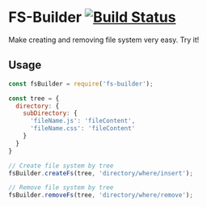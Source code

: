 # FS-Builder [![Build Status][ci-img]][ci]

Make creating and removing file system very easy. Try it!

[ci-img]:  https://travis-ci.org/Silvestr-b/fs-builder.svg
[ci]:      https://travis-ci.org/Silvestr-b/fs-builder


## Usage

```js
const fsBuilder = require('fs-builder');

const tree = {
  directory: {
    subDirectory: {
      'fileName.js': 'fileContent',
      'fileName.css': 'fileContent'
    }
  }
}

// Create file system by tree
fsBuilder.createFs(tree, 'directory/where/insert');

// Remove file system by tree
fsBuilder.removeFs(tree, 'directory/where/remove');
```

